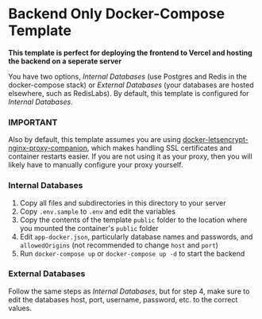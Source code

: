 # Backend Only Docker-Compose Template

**This template is perfect for deploying the frontend to Vercel and hosting the backend on a seperate server**

You have two options, *Internal Databases* (use Postgres and Redis in the docker-compose stack) or *External Databases* (your databases are hosted elsewhere, such as RedisLabs). By default, this template is configured for *Internal Databases*.

### IMPORTANT
Also by default, this template assumes you are using [docker-letsencrypt-nginx-proxy-companion](https://github.com/nginx-proxy/docker-letsencrypt-nginx-proxy-companion), which makes handling SSL certificates and container restarts easier. If you are not using it as your proxy, then you will likely have to manually configure your proxy yourself.

### Internal Databases
1. Copy all files and subdirectories in this directory to your server
2. Copy  `.env.sample` to `.env` and edit the variables
3. Copy the contents of the template `public` folder to the location where you mounted the container's  `public` folder
4. Edit `app-docker.json`, particularly database names and passwords, and `allowedOrigins` (not recommended to change `host` and `port`)
5. Run `docker-compose up` or `docker-compose up -d` to start the backend

### External Databases
Follow the same steps as *Internal Databases*, but for step 4, make sure to edit the databases host, port, username, password, etc. to the correct values.
